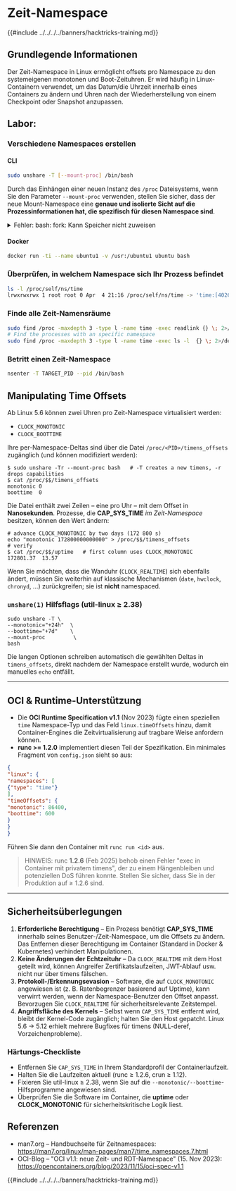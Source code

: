 # Zeit-Namespace

{{#include ../../../../banners/hacktricks-training.md}}

## Grundlegende Informationen

Der Zeit-Namespace in Linux ermöglicht offsets pro Namespace zu den systemeigenen monotonen und Boot-Zeituhren. Er wird häufig in Linux-Containern verwendet, um das Datum/die Uhrzeit innerhalb eines Containers zu ändern und Uhren nach der Wiederherstellung von einem Checkpoint oder Snapshot anzupassen.

## Labor:

### Verschiedene Namespaces erstellen

#### CLI
```bash
sudo unshare -T [--mount-proc] /bin/bash
```
Durch das Einhängen einer neuen Instanz des `/proc` Dateisystems, wenn Sie den Parameter `--mount-proc` verwenden, stellen Sie sicher, dass der neue Mount-Namespace eine **genaue und isolierte Sicht auf die Prozessinformationen hat, die spezifisch für diesen Namespace sind**.

<details>

<summary>Fehler: bash: fork: Kann Speicher nicht zuweisen</summary>

Wenn `unshare` ohne die Option `-f` ausgeführt wird, tritt ein Fehler auf, der auf die Art und Weise zurückzuführen ist, wie Linux neue PID (Process ID) Namespaces behandelt. Die wichtigsten Details und die Lösung sind unten aufgeführt:

1. **Problembeschreibung**:

- Der Linux-Kernel erlaubt es einem Prozess, neue Namespaces mit dem Systemaufruf `unshare` zu erstellen. Der Prozess, der die Erstellung eines neuen PID-Namespace initiiert (als "unshare" Prozess bezeichnet), tritt jedoch nicht in den neuen Namespace ein; nur seine Kindprozesse tun dies.
- Das Ausführen von `%unshare -p /bin/bash%` startet `/bin/bash` im selben Prozess wie `unshare`. Folglich befinden sich `/bin/bash` und seine Kindprozesse im ursprünglichen PID-Namespace.
- Der erste Kindprozess von `/bin/bash` im neuen Namespace wird PID 1. Wenn dieser Prozess beendet wird, wird die Bereinigung des Namespaces ausgelöst, wenn keine anderen Prozesse vorhanden sind, da PID 1 die besondere Rolle hat, verwaiste Prozesse zu übernehmen. Der Linux-Kernel deaktiviert dann die PID-Zuweisung in diesem Namespace.

2. **Folge**:

- Das Verlassen von PID 1 in einem neuen Namespace führt zur Bereinigung des `PIDNS_HASH_ADDING` Flags. Dies führt dazu, dass die Funktion `alloc_pid` fehlschlägt, um eine neue PID zuzuweisen, wenn ein neuer Prozess erstellt wird, was den Fehler "Kann Speicher nicht zuweisen" erzeugt.

3. **Lösung**:
- Das Problem kann gelöst werden, indem die Option `-f` mit `unshare` verwendet wird. Diese Option sorgt dafür, dass `unshare` einen neuen Prozess nach der Erstellung des neuen PID-Namespace forked.
- Das Ausführen von `%unshare -fp /bin/bash%` stellt sicher, dass der `unshare` Befehl selbst PID 1 im neuen Namespace wird. `/bin/bash` und seine Kindprozesse sind dann sicher in diesem neuen Namespace enthalten, wodurch der vorzeitige Austritt von PID 1 verhindert wird und eine normale PID-Zuweisung ermöglicht wird.

Durch die Sicherstellung, dass `unshare` mit dem `-f` Flag ausgeführt wird, wird der neue PID-Namespace korrekt aufrechterhalten, sodass `/bin/bash` und seine Unterprozesse ohne den Speicherzuweisungsfehler arbeiten können.

</details>

#### Docker
```bash
docker run -ti --name ubuntu1 -v /usr:/ubuntu1 ubuntu bash
```
### Überprüfen, in welchem Namespace sich Ihr Prozess befindet
```bash
ls -l /proc/self/ns/time
lrwxrwxrwx 1 root root 0 Apr  4 21:16 /proc/self/ns/time -> 'time:[4026531834]'
```
### Finde alle Zeit-Namensräume
```bash
sudo find /proc -maxdepth 3 -type l -name time -exec readlink {} \; 2>/dev/null | sort -u
# Find the processes with an specific namespace
sudo find /proc -maxdepth 3 -type l -name time -exec ls -l  {} \; 2>/dev/null | grep <ns-number>
```
### Betritt einen Zeit-Namespace
```bash
nsenter -T TARGET_PID --pid /bin/bash
```
## Manipulating Time Offsets

Ab Linux 5.6 können zwei Uhren pro Zeit-Namespace virtualisiert werden:

* `CLOCK_MONOTONIC`
* `CLOCK_BOOTTIME`

Ihre per-Namespace-Deltas sind über die Datei `/proc/<PID>/timens_offsets` zugänglich (und können modifiziert werden):
```
$ sudo unshare -Tr --mount-proc bash   # -T creates a new timens, -r drops capabilities
$ cat /proc/$$/timens_offsets
monotonic 0
boottime  0
```
Die Datei enthält zwei Zeilen – eine pro Uhr – mit dem Offset in **Nanosekunden**. Prozesse, die **CAP_SYS_TIME** _im Zeit-Namespace_ besitzen, können den Wert ändern:
```
# advance CLOCK_MONOTONIC by two days (172 800 s)
echo "monotonic 172800000000000" > /proc/$$/timens_offsets
# verify
$ cat /proc/$$/uptime   # first column uses CLOCK_MONOTONIC
172801.37  13.57
```
Wenn Sie möchten, dass die Wanduhr (`CLOCK_REALTIME`) sich ebenfalls ändert, müssen Sie weiterhin auf klassische Mechanismen (`date`, `hwclock`, `chronyd`, …) zurückgreifen; sie ist **nicht** namespaced.


### `unshare(1)` Hilfsflags (util-linux ≥ 2.38)
```
sudo unshare -T \
--monotonic="+24h"  \
--boottime="+7d"    \
--mount-proc         \
bash
```
Die langen Optionen schreiben automatisch die gewählten Deltas in `timens_offsets`, direkt nachdem der Namespace erstellt wurde, wodurch ein manuelles `echo` entfällt.

---

## OCI & Runtime-Unterstützung

* Die **OCI Runtime Specification v1.1** (Nov 2023) fügte einen speziellen `time` Namespace-Typ und das Feld `linux.timeOffsets` hinzu, damit Container-Engines die Zeitvirtualisierung auf tragbare Weise anfordern können.
* **runc >= 1.2.0** implementiert diesen Teil der Spezifikation. Ein minimales Fragment von `config.json` sieht so aus:
```json
{
"linux": {
"namespaces": [
{"type": "time"}
],
"timeOffsets": {
"monotonic": 86400,
"boottime": 600
}
}
}
```
Führen Sie dann den Container mit `runc run <id>` aus.

>  HINWEIS: runc **1.2.6** (Feb 2025) behob einen Fehler "exec in Container mit privatem timens", der zu einem Hängenbleiben und potenziellen DoS führen konnte. Stellen Sie sicher, dass Sie in der Produktion auf ≥ 1.2.6 sind.

---

## Sicherheitsüberlegungen

1. **Erforderliche Berechtigung** – Ein Prozess benötigt **CAP_SYS_TIME** innerhalb seines Benutzer-/Zeit-Namespace, um die Offsets zu ändern. Das Entfernen dieser Berechtigung im Container (Standard in Docker & Kubernetes) verhindert Manipulationen.
2. **Keine Änderungen der Echtzeituhr** – Da `CLOCK_REALTIME` mit dem Host geteilt wird, können Angreifer Zertifikatslaufzeiten, JWT-Ablauf usw. nicht nur über timens fälschen.
3. **Protokoll-/Erkennungsevasion** – Software, die auf `CLOCK_MONOTONIC` angewiesen ist (z. B. Ratenbegrenzer basierend auf Uptime), kann verwirrt werden, wenn der Namespace-Benutzer den Offset anpasst. Bevorzugen Sie `CLOCK_REALTIME` für sicherheitsrelevante Zeitstempel.
4. **Angriffsfläche des Kernels** – Selbst wenn `CAP_SYS_TIME` entfernt wird, bleibt der Kernel-Code zugänglich; halten Sie den Host gepatcht. Linux 5.6 → 5.12 erhielt mehrere Bugfixes für timens (NULL-deref, Vorzeichenprobleme).

### Härtungs-Checkliste

* Entfernen Sie `CAP_SYS_TIME` in Ihrem Standardprofil der Containerlaufzeit.
* Halten Sie die Laufzeiten aktuell (runc ≥ 1.2.6, crun ≥ 1.12).
* Fixieren Sie util-linux ≥ 2.38, wenn Sie auf die `--monotonic/--boottime`-Hilfsprogramme angewiesen sind.
* Überprüfen Sie die Software im Container, die **uptime** oder **CLOCK_MONOTONIC** für sicherheitskritische Logik liest.

## Referenzen

* man7.org – Handbuchseite für Zeitnamespaces: <https://man7.org/linux/man-pages/man7/time_namespaces.7.html>
* OCI-Blog – "OCI v1.1: neue Zeit- und RDT-Namespace" (15. Nov 2023): <https://opencontainers.org/blog/2023/11/15/oci-spec-v1.1>

{{#include ../../../../banners/hacktricks-training.md}}
